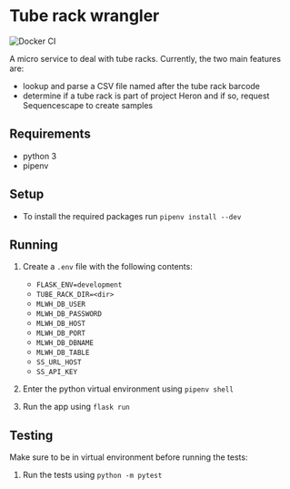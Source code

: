 # Tube rack wrangler

![Docker CI](https://github.com/sanger/tube_rack_wrangler/workflows/Docker%20CI/badge.svg)

A micro service to deal with tube racks. Currently, the two main features are:

* lookup and parse a CSV file named after the tube rack barcode
* determine if a tube rack is part of project Heron and if so, request Sequencescape to create
samples

## Requirements

* python 3
* pipenv

## Setup

* To install the required packages run `pipenv install --dev`

## Running

1. Create a `.env` file with the following contents:
    * `FLASK_ENV=development`
    * `TUBE_RACK_DIR=<dir>`
    * `MLWH_DB_USER`
    * `MLWH_DB_PASSWORD`
    * `MLWH_DB_HOST`
    * `MLWH_DB_PORT`
    * `MLWH_DB_DBNAME`
    * `MLWH_DB_TABLE`
    * `SS_URL_HOST`
    * `SS_API_KEY`

1. Enter the python virtual environment using `pipenv shell`
1. Run the app using `flask run`

## Testing

Make sure to be in virtual environment before running the tests:

1. Run the tests using `python -m pytest`
